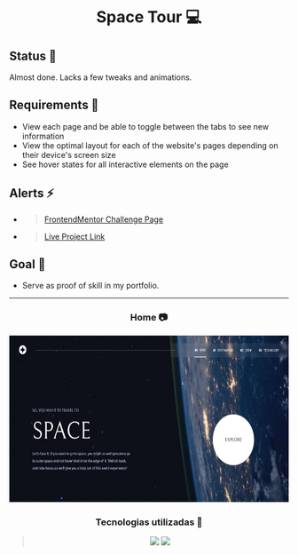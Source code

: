 <h1 align="center"> Space Tour 💻 </h1>

## Status 🔧

Almost done. Lacks a few tweaks and animations.

## Requirements 📄

- View each page and be able to toggle between the tabs to see new information
- View the optimal layout for each of the website's pages depending on their device's screen size
- See hover states for all interactive elements on the page

## Alerts ⚡

- > [FrontendMentor Challenge Page](https://www.frontendmentor.io/challenges/space-tourism-multipage-website-gRWj1URZ3?tab=downloads)

- > [Live Project Link](https://spac3tour.netlify.app)

## Goal 📌

- Serve as proof of skill in my portfolio.

---

<h3 align="center"> Home 📷 </h3>

<div align="center">
    <img height="300em" src="./src/assets/showcase.png">
</div>

<h3 align="center"> Tecnologias utilizadas 🤖 </h3>

> <div align="center">
>   <img src="https://img.shields.io/badge/Angular-DD0031?style=for-the-badge&logo=angular&logoColor=white">
>   <img src="https://img.shields.io/badge/Sass-CC6699?style=for-the-badge&logo=sass&logoColor=white" >
> </div>
